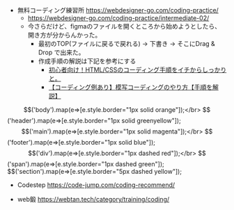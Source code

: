 - 無料コーディング練習所
<https://webdesigner-go.com/coding-practice/>
  - <https://webdesigner-go.com/coding-practice/intermediate-02/>
  - 今さらだけど、figmaのファイルを開くところから始めようとしたら、開き方が分からんかった。
    - 最初のTOP(ファイルに戻るで戻れる) → 下書き → そこにDrag & Drop で出来た。
    - 作成手順の解説は下記を参考にする
      - [初心者向け！HTML/CSSのコーディング手順をイチからしっかりと。](https://www.webcreatorbox.com/blog/html-css-coding-steps)
      - [【コーディング例あり】模写コーディングのやり方【手順を解説】](https://code-jump.com/coding-step/)

$$('body').map(e=>[e.style.border="1px solid orange"]);</br>
$$('header').map(e=>[e.style.border="1px solid greenyellow"]);</br>
$$('main').map(e=>[e.style.border="1px solid magenta"]);</br>
$$('footer').map(e=>[e.style.border="1px solid blue"]);</br>
$$('div').map(e=>[e.style.border="1px dashed red"]);</br>
$$('span').map(e=>[e.style.border="1px dashed green"]);</br>
$$('section').map(e=>[e.style.border="5px dashed yellow"]);</br>

- Codestep
<https://code-jump.com/coding-recommend/>

- web鍛
<https://webtan.tech/category/training/coding/>

